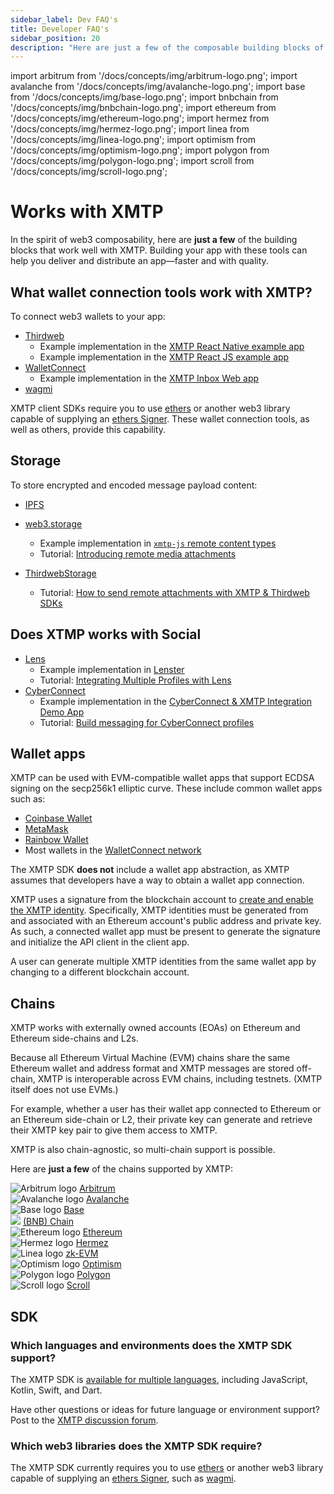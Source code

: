 ```yaml
---
sidebar_label: Dev FAQ's
title: Developer FAQ's
sidebar_position: 20
description: "Here are just a few of the composable building blocks of web3 that work well with XMTP."
---
```


import arbitrum from '/docs/concepts/img/arbitrum-logo.png';
import avalanche from '/docs/concepts/img/avalanche-logo.png';
import base from '/docs/concepts/img/base-logo.png';
import bnbchain from '/docs/concepts/img/bnbchain-logo.png';
import ethereum from '/docs/concepts/img/ethereum-logo.png';
import hermez from '/docs/concepts/img/hermez-logo.png';
import linea from '/docs/concepts/img/linea-logo.png';
import optimism from '/docs/concepts/img/optimism-logo.png';
import polygon from '/docs/concepts/img/polygon-logo.png';
import scroll from '/docs/concepts/img/scroll-logo.png';

# Works with XMTP

In the spirit of web3 composability, here are **just a few** of the building blocks that work well with XMTP. Building your app with these tools can help you deliver and distribute an app—faster and with quality.

## What wallet connection tools work with XMTP?

To connect web3 wallets to your app:

- [Thirdweb](https://thirdweb.com/)
  - Example implementation in the [XMTP React Native example app](https://github.com/xmtp/xmtp-react-native/blob/main/example/src/AuthView.tsx#L7)
  - Example implementation in the [XMTP React JS example app](/blog/thirdbweb-wallet-remote-attachments)
- [WalletConnect](https://walletconnect.com/)
  - Example implementation in the [XMTP Inbox Web app](https://github.com/xmtp-labs/xmtp-inbox-web)
- [wagmi](https://wagmi.sh/)

XMTP client SDKs require you to use [ethers](https://ethers.org/) or another web3 library capable of supplying an [ethers Signer](https://docs.ethers.io/v5/api/signer/). These wallet connection tools, as well as others, provide this capability.

## Storage

To store encrypted and encoded message payload content:

- [IPFS](https://ipfs.io/)
- [web3.storage](https://web3.storage/)

  - Example implementation in [`xmtp-js` remote content types](https://github.com/xmtp/xmtp-js-content-types)
  - Tutorial: [Introducing remote media attachments](/blog/attachments-and-remote-attachments)

- [ThirdwebStorage](https://portal.thirdweb.com/storage)
  - Tutorial: [How to send remote attachments with XMTP & Thirdweb SDKs](/blog/thirdbweb-wallet-remote-attachments)

## Does XTMP works with Social

- [Lens](https://www.lens.xyz/)
  - Example implementation in [Lenster](https://github.com/lensterxyz/lenster)
  - Tutorial: [Integrating Multiple Profiles with Lens](/blog/Integrating-Multiple-Profiles-with-Lens)
- [CyberConnect](https://link3.to/cyberconnect)
  - Example implementation in the [CyberConnect & XMTP Integration Demo App](https://github.com/cyberconnecthq/cc-xmtp-chatapp)
  - Tutorial: [Build messaging for CyberConnect profiles](https://cyberconnect.hashnode.dev/integrating-xmtp-into-cyberconnect-a-guide)

## Wallet apps

XMTP can be used with EVM-compatible wallet apps that support ECDSA signing on the secp256k1 elliptic curve. These include common wallet apps such as:

- [Coinbase Wallet](https://www.coinbase.com/wallet)
- [MetaMask](https://metamask.io/)
- [Rainbow Wallet](https://rainbow.me/)
- Most wallets in the [WalletConnect network](https://explorer.walletconnect.com/?type=wallet)

The XMTP SDK **does not** include a wallet app abstraction, as XMTP assumes that developers have a way to obtain a wallet app connection.

XMTP uses a signature from the blockchain account to [create and enable the XMTP identity](/docs/concepts/account-signatures). Specifically, XMTP identities must be generated from and associated with an Ethereum account's public address and private key. As such, a connected wallet app must be present to generate the signature and initialize the API client in the client app.

A user can generate multiple XMTP identities from the same wallet app by changing to a different blockchain account.

## Chains

XMTP works with externally owned accounts (EOAs) on Ethereum and Ethereum side-chains and L2s.

Because all Ethereum Virtual Machine (EVM) chains share the same Ethereum wallet and address format and XMTP messages are stored off-chain, XMTP is interoperable across EVM chains, including testnets. (XMTP itself does not use EVMs.)

For example, whether a user has their wallet app connected to Ethereum or an Ethereum side-chain or L2, their private key can generate and retrieve their XMTP key pair to give them access to XMTP.

XMTP is also chain-agnostic, so multi-chain support is possible.

Here are **just a few** of the chains supported by XMTP:

<div class="chain-list" >
  <div class="chain-item">
      <img src={arbitrum} style={{width:"100px"}} alt="Arbitrum logo"/>
      <a href="https://arbitrum.foundation/">Arbitrum</a>
  </div>
    <div class="chain-item">
      <img src={avalanche} style={{width:"100px"}} alt="Avalanche logo"/>
      <a href="https://www.avax.com/">Avalanche</a>
  </div>
    <div class="chain-item">
      <img src={base} style={{width:"100px"}} alt="Base logo"/>
      <a href="https://base.org/">Base</a>
  </div>
    <div class="chain-item">
  <img src={bnbchain} style={{width:"100px"}}/>
      <a href="https://www.bnbchain.org/">(BNB) Chain</a>
  </div>
    <div class="chain-item">
      <img src={ethereum} style={{width:"100px"}} alt="Ethereum logo"/>
      <a href="https://ethereum.org//">Ethereum</a>
  </div>
    <div class="chain-item">
      <img src={hermez} style={{width:"100px"}} alt="Hermez logo"/>
      <a href="https://docs.hermez.io/Hermez_1.0/about/scalability/">Hermez</a>
  </div>
    <div class="chain-item">
      <img src={linea} style={{width:"100px"}} alt="Linea logo"/>
      <a href="https://linea.build/">zk-EVM</a>
  </div>
    <div class="chain-item">
      <img src={optimism} style={{width:"100px"}} alt="Optimism logo"/>
      <a href="https://www.optimism.io/">Optimism</a>
  </div>
    <div class="chain-item">
      <img src={polygon} style={{width:"100px"}} alt="Polygon logo"/>
      <a href="https://polygon.technology/">Polygon</a>

  </div>
    <div class="chain-item">
      <img src={scroll} style={{width:"100px"}} alt="Scroll logo"/>
      <a href="https://www.scroll.io/">Scroll</a>

  </div>
</div>

## SDK

### Which languages and environments does the XMTP SDK support?

The XMTP SDK is [available for multiple languages](/docs/introduction#xmtp-sdks-and-example-apps#sdks), including JavaScript, Kotlin, Swift, and Dart.

Have other questions or ideas for future language or environment support? Post to the [XMTP discussion forum](https://github.com/orgs/xmtp/discussions).

### Which web3 libraries does the XMTP SDK require?

The XMTP SDK currently requires you to use [ethers](https://ethers.org/) or another web3 library capable of supplying an [ethers Signer](https://docs.ethers.io/v5/api/signer/), such as [wagmi](https://wagmi.sh/).
